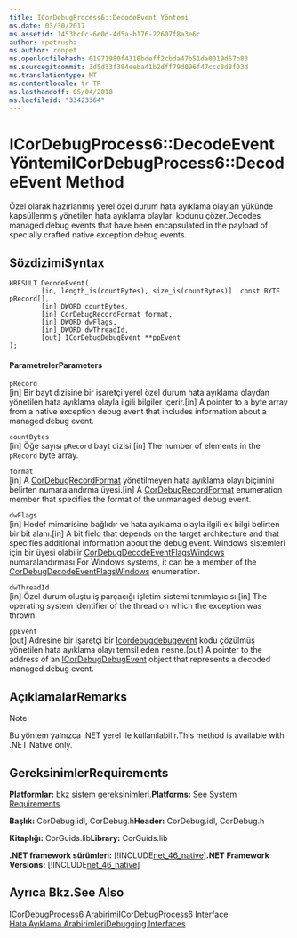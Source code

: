 ```yaml
---
title: ICorDebugProcess6::DecodeEvent Yöntemi
ms.date: 03/30/2017
ms.assetid: 1453bc0c-6e0d-4d5a-b176-22607f8a3e6c
author: rpetrusha
ms.author: ronpet
ms.openlocfilehash: 01971980f4310bdeff2cbda47b51da0019d67b83
ms.sourcegitcommit: 3d5d33f384eeba41b2dff79d096f47ccc8d8f03d
ms.translationtype: MT
ms.contentlocale: tr-TR
ms.lasthandoff: 05/04/2018
ms.locfileid: "33423364"
---
```

# <a name="icordebugprocess6decodeevent-method"></a><span data-ttu-id="acad4-102">ICorDebugProcess6::DecodeEvent Yöntemi</span><span class="sxs-lookup"><span data-stu-id="acad4-102">ICorDebugProcess6::DecodeEvent Method</span></span>
<span data-ttu-id="acad4-103">Özel olarak hazırlanmış yerel özel durum hata ayıklama olayları yükünde kapsüllenmiş yönetilen hata ayıklama olayları kodunu çözer.</span><span class="sxs-lookup"><span data-stu-id="acad4-103">Decodes managed debug events that have been encapsulated in the payload of specially crafted native exception debug events.</span></span>  
  
## <a name="syntax"></a><span data-ttu-id="acad4-104">Sözdizimi</span><span class="sxs-lookup"><span data-stu-id="acad4-104">Syntax</span></span>  
  
```  
HRESULT DecodeEvent(  
        [in, length_is(countBytes), size_is(countBytes)]  const BYTE pRecord[],  
        [in] DWORD countBytes,  
        [in] CorDebugRecordFormat format,  
        [in] DWORD dwFlags,   
        [in] DWORD dwThreadId,   
        [out] ICorDebugDebugEvent **ppEvent  
);  
```  
  
#### <a name="parameters"></a><span data-ttu-id="acad4-105">Parametreler</span><span class="sxs-lookup"><span data-stu-id="acad4-105">Parameters</span></span>  
 `pRecord`  
 <span data-ttu-id="acad4-106">[in] Bir bayt dizisine bir işaretçi yerel özel durum hata ayıklama olaydan yönetilen hata ayıklama olayla ilgili bilgiler içerir.</span><span class="sxs-lookup"><span data-stu-id="acad4-106">[in] A pointer to a byte array from a native exception debug event that includes information about a managed debug event.</span></span>  
  
 `countBytes`  
 <span data-ttu-id="acad4-107">[in] Öğe sayısı `pRecord` bayt dizisi.</span><span class="sxs-lookup"><span data-stu-id="acad4-107">[in] The number of elements in the `pRecord` byte array.</span></span>  
  
 `format`  
 <span data-ttu-id="acad4-108">[in] A [CorDebugRecordFormat](../../../../docs/framework/unmanaged-api/debugging/cordebugrecordformat-enumeration.md) yönetilmeyen hata ayıklama olayı biçimini belirten numaralandırma üyesi.</span><span class="sxs-lookup"><span data-stu-id="acad4-108">[in] A [CorDebugRecordFormat](../../../../docs/framework/unmanaged-api/debugging/cordebugrecordformat-enumeration.md) enumeration member that specifies the format of the unmanaged debug event.</span></span>  
  
 `dwFlags`  
 <span data-ttu-id="acad4-109">[in] Hedef mimarisine bağlıdır ve hata ayıklama olayla ilgili ek bilgi belirten bir bit alanı.</span><span class="sxs-lookup"><span data-stu-id="acad4-109">[in] A bit field that depends on the target architecture and that specifies additional information about the debug event.</span></span> <span data-ttu-id="acad4-110">Windows sistemleri için bir üyesi olabilir [CorDebugDecodeEventFlagsWindows](../../../../docs/framework/unmanaged-api/debugging/cordebugdecodeeventflagswindows-enumeration.md) numaralandırması.</span><span class="sxs-lookup"><span data-stu-id="acad4-110">For Windows systems, it can be a member of the [CorDebugDecodeEventFlagsWindows](../../../../docs/framework/unmanaged-api/debugging/cordebugdecodeeventflagswindows-enumeration.md) enumeration.</span></span>  
  
 `dwThreadId`  
 <span data-ttu-id="acad4-111">[in] Özel durum oluştu iş parçacığı işletim sistemi tanımlayıcısı.</span><span class="sxs-lookup"><span data-stu-id="acad4-111">[in] The operating system identifier of the thread on which the exception was thrown.</span></span>  
  
 `ppEvent`  
 <span data-ttu-id="acad4-112">[out] Adresine bir işaretçi bir [Icordebugdebugevent](../../../../docs/framework/unmanaged-api/debugging/icordebugdebugevent-interface.md) kodu çözülmüş yönetilen hata ayıklama olayı temsil eden nesne.</span><span class="sxs-lookup"><span data-stu-id="acad4-112">[out] A pointer to the address of an [ICorDebugDebugEvent](../../../../docs/framework/unmanaged-api/debugging/icordebugdebugevent-interface.md) object that represents a decoded managed debug event.</span></span>  
  
## <a name="remarks"></a><span data-ttu-id="acad4-113">Açıklamalar</span><span class="sxs-lookup"><span data-stu-id="acad4-113">Remarks</span></span>  
  
> [!NOTE]
>  <span data-ttu-id="acad4-114">Bu yöntem yalnızca .NET yerel ile kullanılabilir.</span><span class="sxs-lookup"><span data-stu-id="acad4-114">This method is available with .NET Native only.</span></span>  
  
## <a name="requirements"></a><span data-ttu-id="acad4-115">Gereksinimler</span><span class="sxs-lookup"><span data-stu-id="acad4-115">Requirements</span></span>  
 <span data-ttu-id="acad4-116">**Platformlar:** bkz [sistem gereksinimleri](../../../../docs/framework/get-started/system-requirements.md).</span><span class="sxs-lookup"><span data-stu-id="acad4-116">**Platforms:** See [System Requirements](../../../../docs/framework/get-started/system-requirements.md).</span></span>  
  
 <span data-ttu-id="acad4-117">**Başlık:** CorDebug.idl, CorDebug.h</span><span class="sxs-lookup"><span data-stu-id="acad4-117">**Header:** CorDebug.idl, CorDebug.h</span></span>  
  
 <span data-ttu-id="acad4-118">**Kitaplığı:** CorGuids.lib</span><span class="sxs-lookup"><span data-stu-id="acad4-118">**Library:** CorGuids.lib</span></span>  
  
 <span data-ttu-id="acad4-119">**.NET framework sürümleri:** [!INCLUDE[net_46_native](../../../../includes/net-46-native-md.md)]</span><span class="sxs-lookup"><span data-stu-id="acad4-119">**.NET Framework Versions:** [!INCLUDE[net_46_native](../../../../includes/net-46-native-md.md)]</span></span>  
  
## <a name="see-also"></a><span data-ttu-id="acad4-120">Ayrıca Bkz.</span><span class="sxs-lookup"><span data-stu-id="acad4-120">See Also</span></span>  
 [<span data-ttu-id="acad4-121">ICorDebugProcess6 Arabirimi</span><span class="sxs-lookup"><span data-stu-id="acad4-121">ICorDebugProcess6 Interface</span></span>](../../../../docs/framework/unmanaged-api/debugging/icordebugprocess6-interface.md)  
 [<span data-ttu-id="acad4-122">Hata Ayıklama Arabirimleri</span><span class="sxs-lookup"><span data-stu-id="acad4-122">Debugging Interfaces</span></span>](../../../../docs/framework/unmanaged-api/debugging/debugging-interfaces.md)
